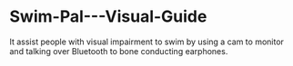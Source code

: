 # Swim-Pal---Visual-Guide
It assist people with visual impairment to swim by using a cam to monitor and talking over Bluetooth to bone conducting earphones.
